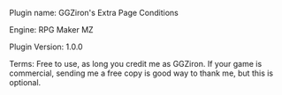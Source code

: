 Plugin name: GGZiron's Extra Page Conditions

Engine: RPG Maker MZ

Plugin Version: 1.0.0

Terms: Free to use, as long you credit me as GGZiron.
If your game is commercial, sending me a free copy is good way to thank me, but this is optional.
